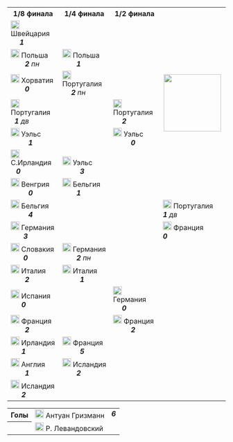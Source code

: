 <!--2021-07-10 20:40:51-->
<table class=p>
<tr>
  <th class=mb>1/8 финала</th>
  <th>1/4 финала</th>
  <th>1/2 финала</th>
  <td rowspan=8 valign=center align=center><img src="/posts/ЧМ и ЧЕ по футболу/UEFA_Euro_2016.svg" width="132px"></td>
</tr>
<tr>
  <td class="col mt bb"><img width="20px" src="/posts/ЧМ и ЧЕ по футболу/ch.svg"> Швейцария <b> &emsp; <i>1</i></b>
  <td>&nbsp;</td>
  <td>&nbsp;</td>
</tr>
<tr>
  <td class="col mb br"><img width="20px" src="/posts/ЧМ и ЧЕ по футболу/pl.svg"> Польша <b> &ensp; &ensp; &emsp; <i>2</i></b><i> пн</i>
  <td valign=bottom class="col bb"><img width="20px" src="/posts/ЧМ и ЧЕ по футболу/pl.svg"> Польша <b> &ensp; &ensp; &emsp; <i>1</i></b></td>
  <td>&nbsp;</td>
</tr>
<tr>
  <td class="col mt bb br"><img width="20px" src="/posts/ЧМ и ЧЕ по футболу/hr.svg"> Хорватия <b> &ensp; &emsp; <i>0</i></b>
  <td valign=top class="col br"><img width="20px" src="/posts/ЧМ и ЧЕ по футболу/pt.svg"> Португалия <b> &emsp; <i>2</i></b><i> пн</i></td>
  <td>&nbsp;</td>
</tr>
<tr>
  <td class="col mb"><img width="20px" src="/posts/ЧМ и ЧЕ по футболу/pt.svg"> Португалия <b> &nbsp; &nbsp; <i>1</i></b><i> дв</i>
  <td class=br>&nbsp;</td>
  <td valign=bottom class="col bb"><img width="20px" src="/posts/ЧМ и ЧЕ по футболу/pt.svg"> Португалия <b> &emsp; <i>2</i></b></td>
</tr>
<tr>
  <td class="col mt bb"><img width="20px" src="/posts/ЧМ и ЧЕ по футболу/gb-wls.svg"> Уэльс <b> &emsp; &emsp; &emsp; <i>1</i></b>
  <td class=br>&nbsp;</td>
  <td valign=top class="col br"><img width="20px" src="/posts/ЧМ и ЧЕ по футболу/gb-wls.svg"> Уэльс <b> &emsp; &emsp; &emsp; <i>0</i></b></td>
</tr>
<tr>
  <td class="col mb br"><img width="20px" src="/posts/ЧМ и ЧЕ по футболу/gb-nir.svg"> С.Ирландия <b> &ensp; <i>0</i></b>
  <td valign=bottom class="col bb br"><img width="20px" src="/posts/ЧМ и ЧЕ по футболу/gb-wls.svg"> Уэльс <b> &emsp; &emsp; &emsp; <i>3</i></b></td>
  <td class=br>&nbsp;</td>
</tr>
<tr>
  <td class="col mt bb br"><img width="20px" src="/posts/ЧМ и ЧЕ по футболу/hu.svg"> Венгрия <b> &emsp; &emsp; <i>0</i></b>
  <td valign=top class=col><img width="20px" src="/posts/ЧМ и ЧЕ по футболу/be.svg"> Бельгия <b> &ensp; &ensp; &emsp; <i>1</i></b></td>
  <td class=br>&nbsp;</td>
</tr>
<tr>
  <td class="col mb"><img width="20px" src="/posts/ЧМ и ЧЕ по футболу/be.svg"> Бельгия <b> &emsp; &emsp; <i>4</i></b>
  <td>&nbsp;</td>
  <td class=br>&nbsp;</td>
  <td valign=bottom class="col bb"><img width="20px" src="/posts/ЧМ и ЧЕ по футболу/pt.svg"> Португалия <b> &emsp; <i>1</i></b><i> дв</i></td>
</tr>
<tr>
  <td class="col mt bb"><img width="20px" src="/posts/ЧМ и ЧЕ по футболу/de.svg"> Германия <b> &nbsp; &emsp; <i>3</i></b>
  <td>&nbsp;</td>
  <td class=br>&nbsp;</td>
  <td valign=top class=col><img width="20px" src="/posts/ЧМ и ЧЕ по футболу/fr.svg"> Франция <b> &emsp; &emsp; <i>0</i></b></td>
</tr>
<tr>
  <td class="col mb br"><img width="20px" src="/posts/ЧМ и ЧЕ по футболу/sk.svg"> Словакия <b> &nbsp; &emsp; <i>0</i></b>
  <td valign=bottom class="col bb"><img width="20px" src="/posts/ЧМ и ЧЕ по футболу/de.svg"> Германия <b> &ensp; &emsp; <i>2</i></b><i> пн</i></td>
  <td class=br>&nbsp;</td>
  <td>&nbsp;</td>
</tr>
<tr>
  <td class="col mt bb br"><img width="20px" src="/posts/ЧМ и ЧЕ по футболу/it.svg"> Италия<b> &ensp; &ensp; &emsp; <i>2</i></b>
  <td valign=top class="col br"><img width="20px" src="/posts/ЧМ и ЧЕ по футболу/it.svg"> Италия<b> &nbsp; &emsp; &emsp; <i>1</i></b></td>
  <td class=br>&nbsp;</td>
  <td>&nbsp;</td>
</tr>
<tr>
  <td class="col mb"><img width="20px" src="/posts/ЧМ и ЧЕ по футболу/es.svg"> Испания <b> &nbsp; &ensp; &ensp; <i>0</i></b>
  <td class=br>&nbsp;</td>
  <td valign=bottom class="col bb br"><img width="20px" src="/posts/ЧМ и ЧЕ по футболу/de.svg"> Германия <b> &ensp; &emsp; <i>0</i></b></td>
  <td>&nbsp;</td>
</tr>
<tr>
  <td class="col mt bb"><img width="20px" src="/posts/ЧМ и ЧЕ по футболу/fr.svg"> Франция <b> &ensp; &emsp; <i>2</i></b>
  <td class=br>&nbsp;</td>
  <td valign=top class=col><img width="20px" src="/posts/ЧМ и ЧЕ по футболу/fr.svg"> Франция <b> &emsp; &emsp; <i>2</i></b></td>
  <td>&nbsp;</td>
</tr>
<tr>
  <td class="col mb br"><img width="20px" src="/posts/ЧМ и ЧЕ по футболу/ie.svg"> Ирландия <b> &ensp; &ensp; <i>1</i></b>
  <td valign=bottom class="col bb br"><img width="20px" src="/posts/ЧМ и ЧЕ по футболу/fr.svg"> Франция <b> &emsp; &emsp; <i>5</i></b></td>
  <td>&nbsp;</td>
  <td>&nbsp;</td>
</tr>
<tr>
  <td class="col mt bb br"><img width="20px" src="/posts/ЧМ и ЧЕ по футболу/gb-eng.svg"> Англия <b> &ensp; &ensp; &emsp; <i>1</i></b>
  <td valign=top class=col><img width="20px" src="/posts/ЧМ и ЧЕ по футболу/is.svg"> Исландия <b> &ensp; &emsp; <i>2</i></b></td>
  <td>&nbsp;</td>
  <td>&nbsp;</td>
</tr>
<tr>
  <td class=col><img width="20px" src="/posts/ЧМ и ЧЕ по футболу/is.svg"> Исландия <b> &ensp; &ensp; <i>2</i></b>
  <td>&nbsp;</td>
  <td>&nbsp;</td>
  <td>&nbsp;</td>
</tr>
</table>
<p>
<table class=p>
<tr>
  <th class=col> Голы </th>
  <td class=col><img width="20px" src="/posts/ЧМ и ЧЕ по футболу/fr.svg"> Антуан Гризманн </td>
  <td valign=top rowspan=2><b><i>6</i></b></td>
</tr>
<tr>
  <th>&nbsp;</th>
  <td class=col><img width="20px" src="/posts/ЧМ и ЧЕ по футболу/pl.svg"> Р. Левандовский </td>
</tr>
</table>
